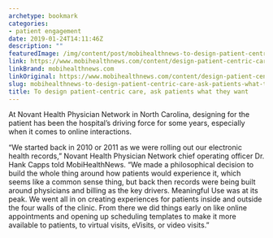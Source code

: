 ```yaml
---
archetype: bookmark
categories:
- patient engagement
date: 2019-01-24T14:11:46Z
description: ""
featuredImage: /img/content/post/mobihealthnews-to-design-patient-centric-care-ask-patients-what-they-want.jpg
link: https://www.mobihealthnews.com/content/design-patient-centric-care-ask-patients-what-they-want
linkBrand: mobihealthnews.com
linkOriginal: https://www.mobihealthnews.com/content/design-patient-centric-care-ask-patients-what-they-want
slug: mobihealthnews-to-design-patient-centric-care-ask-patients-what-they-want
title: To design patient-centric care, ask patients what they want
---
```

At Novant Health Physician Network in North Carolina, designing for the patient has been the hospital’s driving force for some years, especially when it comes to online interactions.

“We started back in 2010 or 2011 as we were rolling out our electronic health records,” Novant Health Physician Network chief operating officer Dr. Hank Capps told MobiHealthNews. “We made a philosophical decision to build the whole thing around how patients would experience it, which seems like a common sense thing, but back then records were being built around physicians and billing as the key drivers. Meaningful Use was at its peak. We went all in on creating experiences for patients inside and outside the four walls of the clinic. From there we did things early on like online appointments and opening up scheduling templates to make it more available to patients, to virtual visits, eVisits, or video visits.”

